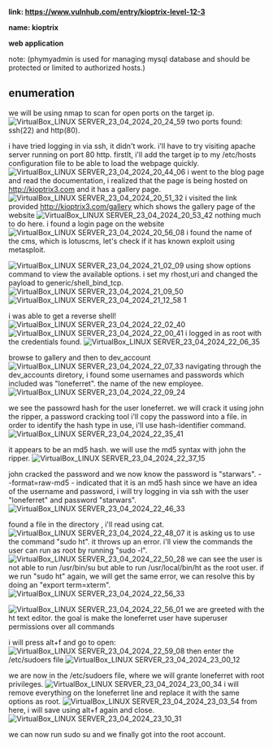 
**link: https://www.vulnhub.com/entry/kioptrix-level-12-3**

**name: kioptrix**

**web application**

note: (phymyadmin is used for managing mysql database and should be protected or limited to authorized hosts.)

enumeration
--
we will be using nmap to scan for open ports on the target ip.
![VirtualBox_LINUX SERVER_23_04_2024_20_24_59](https://github.com/user-attachments/assets/c81be95e-4103-4e43-9c45-49b15dd20bca)
two ports found: 
ssh(22) and http(80).

i have tried logging in via ssh, it didn't work. i'll have to try visiting apache server running on port 80 http. firstlt, i'll add the target ip to my /etc/hosts configuration file to be able to load the webpage quickly.
![VirtualBox_LINUX SERVER_23_04_2024_20_44_06](https://github.com/user-attachments/assets/6eabb01c-1533-4ec2-b228-2b98d769bf2b)
i went to the blog page and read the documentation, i realized that the page is being hosted on http://kioptrix3.com and it has a gallery page. 
![VirtualBox_LINUX SERVER_23_04_2024_20_51_32](https://github.com/user-attachments/assets/6145a670-fdae-47a7-8d4c-588a5691e41d)
i visited the link provided http://kioptrix3.com/gallery which shows the gallery page of the website
![VirtualBox_LINUX SERVER_23_04_2024_20_53_42](https://github.com/user-attachments/assets/440ab96b-e890-4122-94a6-778c8011d334)
nothing much to do here.
i found a login page on the website
![VirtualBox_LINUX SERVER_23_04_2024_20_56_08](https://github.com/user-attachments/assets/1f89deb3-e592-4964-b4ed-48d6c9eb09f1)
i found the name of the cms, which is lotuscms, let's check if it has known exploit using metasploit.

![VirtualBox_LINUX SERVER_23_04_2024_21_02_09](https://github.com/user-attachments/assets/f6a70493-4819-4769-a692-f3d1850a5c52)
using show options command to view the available options. i set my rhost,uri and changed the payload to generic/shell_bind_tcp.
![VirtualBox_LINUX SERVER_23_04_2024_21_09_50](https://github.com/user-attachments/assets/465eadcd-0632-4a67-90c8-01d9561d2bdc)
![VirtualBox_LINUX SERVER_23_04_2024_21_12_58 1](https://github.com/user-attachments/assets/138f62c9-8a2d-4c96-b280-0bd1f1d8ec3b)

i was able to get a reverse shell!
![VirtualBox_LINUX SERVER_23_04_2024_22_02_40](https://github.com/user-attachments/assets/3593959b-af8c-439c-9f08-cd644daf860c)
![VirtualBox_LINUX SERVER_23_04_2024_22_00_41](https://github.com/user-attachments/assets/7e9090a9-9aab-4169-ac4a-742407c6780b)
i logged in as root with the credentials found.
![VirtualBox_LINUX SERVER_23_04_2024_22_06_35](https://github.com/user-attachments/assets/f8cb794f-25e7-4952-8e0f-e3b0e82b1700)

browse to gallery and then to dev_account
![VirtualBox_LINUX SERVER_23_04_2024_22_07_33](https://github.com/user-attachments/assets/44c27223-985f-408b-94ca-16dad62e99c6)
navigating through the dev_accounts diretory, i found some usernames and passwords which included was "loneferret". the name of the new employee.
![VirtualBox_LINUX SERVER_23_04_2024_22_09_24](https://github.com/user-attachments/assets/b5ab8566-6bdd-4e0c-8aa1-09d76f265748)

we see the passowrd hash for the user loneferret. we will crack it using john the ripper, a password cracking tool i'll copy the password into a file.
 in order to identify the hash type in use, i'll use hash-identifier command.
 ![VirtualBox_LINUX SERVER_23_04_2024_22_35_41](https://github.com/user-attachments/assets/7cb80271-1c6f-4738-b767-c6c6c776788f)

 it appears to be an md5 hash.
 we will use the md5 syntax with john the ripper.
 ![VirtualBox_LINUX SERVER_23_04_2024_22_37_15](https://github.com/user-attachments/assets/0accf7f0-0dcf-4e21-bc84-ad4fe72a6276)

 john cracked the password and we now know the password is "starwars".
 --format=raw-md5 - indicated that it is an md5 hash
since we have an idea of the username and password, i will try logging in via ssh with the user "loneferret" and password "starwars".
![VirtualBox_LINUX SERVER_23_04_2024_22_46_33](https://github.com/user-attachments/assets/4ef6e713-5e46-4e4b-805a-ad5cd5abf6f9)

found a file in the directory , i'll read using cat.
![VirtualBox_LINUX SERVER_23_04_2024_22_48_07](https://github.com/user-attachments/assets/66c0e19e-7cf6-4e48-849e-438ae1d85c26)
it is asking us to use the command "sudo ht". it throws up an error. i'll view the commands the user can run as root by running "sudo -l".
![VirtualBox_LINUX SERVER_23_04_2024_22_50_28](https://github.com/user-attachments/assets/309fb0b3-3c52-45a2-ab98-4920402d74d5)
we can see the user is not able to run /usr/bin/su but able to run /usr/local/bin/ht as the root user. if we run "sudo ht" again, we will get the same error, we can resolve this by doing an "export term=xterm".
![VirtualBox_LINUX SERVER_23_04_2024_22_56_33](https://github.com/user-attachments/assets/0c4639ac-0596-48ec-ad48-a2c2702794d5)

![VirtualBox_LINUX SERVER_23_04_2024_22_56_01](https://github.com/user-attachments/assets/7620c802-3130-4599-a440-00430c9c3a06)
we are greeted with the ht text editor. the goal is make the loneferret user have superuser permissions over all commands

i will press alt+f and go to open:
![VirtualBox_LINUX SERVER_23_04_2024_22_59_08](https://github.com/user-attachments/assets/ec4820f1-4c5a-485d-8d3b-eca1ccfdfaca)
then enter the /etc/sudoers file
![VirtualBox_LINUX SERVER_23_04_2024_23_00_12](https://github.com/user-attachments/assets/889f3dca-ad05-4f46-a2be-86143774a631)

we are now in the /etc/sudoers file, where we will grante loneferret with root privileges.
![VirtualBox_LINUX SERVER_23_04_2024_23_00_34](https://github.com/user-attachments/assets/330450d0-faf4-4e08-9f3a-8b1152eb691e)
i will remove everything on the loneferret line and replace it with the same options as root.
![VirtualBox_LINUX SERVER_23_04_2024_23_03_54](https://github.com/user-attachments/assets/2f231f08-78c0-404f-a3d1-10da1a07fa81)
from here, i will save using alt+f again and close.
![VirtualBox_LINUX SERVER_23_04_2024_23_10_31](https://github.com/user-attachments/assets/e8970204-d51d-41f4-9f25-241f1a17601c)

we can now run sudo su and we finally got into the root account.

